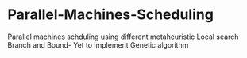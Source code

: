 # Parallel-Machines-Scheduling
Parallel machines schduling using different metaheuristic
Local search
Branch and Bound- Yet to implement
Genetic algorithm
